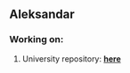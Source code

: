 ## Aleksandar

### Working on:
1. University repository: [**here**](https://github.com/AdamS839/SU-UNI)
